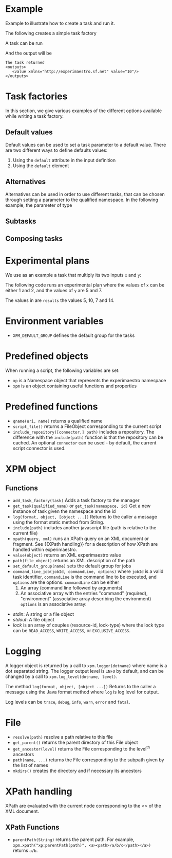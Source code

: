 <head>
  <title>Javascript for Manager</title>
</head>

# Example

  Example to illustrate how to create a task and run it.
  
  The following creates a simple task factory
   
<include file="src/test/resources/js/directtask.js" id="task"/>
 
  A task can be run
  
<include file="src/test/resources/js/directtask.js" id="run"/>

  And the output will be
  
    The task returned
    <outputs>
       <value xmlns="http://experimaestro.sf.net" value="10"/>
    </outputs>

# Task factories

  In this section, we give various examples of the different options available while writing a task factory.
  
## Default values

  Default values can be used to set a task parameter to a default value.
  There are two different ways to define defaults values:
  
  1. Using the `default` attribute in the input definition
  1. Using the `default` element

<include file="src/test/resources/js/default.js" id="main"/>

## Alternatives

  Alternatives can be used in order to use different tasks, that can be chosen through setting
  a parameter to the qualified namespace. In the following example, the parameter of type


<include file="src/test/resources/js/alternatives.js" id="main"/>

## Subtasks

<include file="src/test/resources/js/subtasks.js" id="main"/>

## Composing tasks
 
<include file="src/test/resources/js/composing.js" id="main"/>

<include file="src/test/resources/js/composing_2.js" id="main"/>


# Experimental plans

  We use as an example a task that multiply its two inputs `x` and `y`:

<include file="src/test/resources/js/plan.js" id="main"/>

  The following code runs an experimental plan where the values of `x` can be either 1 and 2, and
  the values of `y` are 5 and 7.

<include file="src/test/resources/js/plan.js" id="check"/>

  The values in are `results` the values 5, 10, 7 and 14.

# Environment variables

  * `XPM_DEFAULT_GROUP` defines the default group for the tasks

# Predefined objects
 
   When running a script, the following variables are set:
   
   *  `xp` is a Namespace object that represents the experimaestro namespace  
   *  `xpm` is an object containing useful functions and properties

# Predefined functions

   * `qname(uri, name)` returns a qualified name
   * `script_file()` returns a FileObject corresponding to the current script
   * `include_repository([connector,] path)` includes a repository. The difference with the `include(path)` function is that the repository can be cached. An optional `connector` can be used - by default, the current script connector is used.
   

# XPM object

## Functions

  * `add_task_factory(task)` Adds a task factory to the manager
  * `get_task(qualified_name)` or `get_task(namespace, id)` Get a new instance of task given the namespace and the id
  * `log(format, object, [object ...])` Returns to the caller a message using the format static method from String.
  * `include(path)` includes another javascript file (path is relative to the current file)
  * `xpath(query, xml)` runs an XPath query on an XML document or fragment. See {{XPath handling}} for a description of how XPath are handled within experimaestro.
  * `value(object)` returns an XML experimaestro value
  * `path(file_object)` returns an XML description of the path 
  * `set_default_group(name)` sets the default group for jobs
  * `command_line_job(jobId, commandLine, options)` where `jobId` is a valid task identifier, `commandLine` is
   the command line to be executed, and `options` are the options.
   `commandLine` can be either
      1. An array (command line followed by arguments)
      2. An associative array with the entries "command" (required), "environment" (associative array describing the environment)
  `options` is an associative array:
  - *stdin*: A string or a file object
  - *stdout*: A file object
  - *lock* is an array of couples (resource-id, lock-type) where the lock type can be `READ_ACCESS`, `WRITE_ACCESS`, or `EXCLUSIVE_ACCESS`.

# Logging

A logger object is returned by a call to `xpm.logger(dotname)` where name is a dot separated string. The logger output level is `INFO` by default, and can be changed by a call to `xpm.log_level(dotname, level)`.

The method `log(format, object, [object ...])` Returns to the caller a message using the Java format method where `log` is log level for output.

Log levels can be `trace`, `debug`, `info`, `warn`, `error` and `fatal`.

# File

   * `resolve(path)` resolve a path relative to this file
   * `get_parent()` returns the parent directory of this File object
   * `get_ancestor(level)` returns the File corresponding to the level<sup>th</sup> ancestors
   * `path(name, ...)` returns the File corresponding to the subpath given by the list of names
   * `mkdirs()` creates the directory and if necessary its ancestors

# XPath handling

  XPath are evaluated with the current node corresponding to the <<root element>> of the XML document.
	
## XPath Functions

  * `parentPath(String)` returns the parent path. For example,
    `xpm.xpath("xp:parentPath(path)", <a><path>/a/b/c</path></a>)` returns `a/b`.
